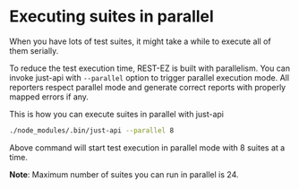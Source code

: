 # Executing suites in parallel

When you have lots of test suites, it might take a while to execute all of them serially. 

To reduce the test execution time, REST-EZ is built with parallelism. You can invoke just-api with `--parallel` option to trigger parallel execution mode.
All reporters respect parallel mode and generate correct reports with properly mapped errors if any.

This is how you can execute suites in parallel with just-api

```bash
./node_modules/.bin/just-api --parallel 8
```

Above command will start test execution in parallel mode with 8 suites at a time. 

**Note**: Maximum number of suites you can run in parallel is 24.